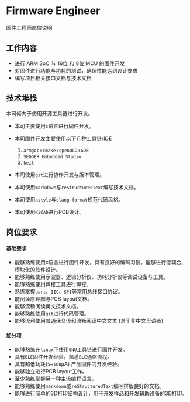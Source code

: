 # Firmware Engineer

固件工程师岗位说明

## 工作内容

- 进行 ARM SoC 与 16位 和 8位 MCU 的固件开发
- 对固件进行功能与功耗的测试，确保性能达到设计要求
- 编写项目相关接口文档与技术文档

## 技术堆栈

本司倾向于使用开源工具链进行开发。

- 本司主要使用`c`语言进行固件开发。
- 本司固件开发主要使用以下几种工具链/IDE

  1. `armgcc`+`cmake`+`openOCD`+`GDB`
  2. `SEGGER Embedded Studio`
  3. `keil`
- 本司使用`git`进行协作开发与版本管理。
- 本司使用`markdown`与`reStructuredText`编写技术文档。
- 本司使用`astyle`与`clang-format`规范代码风格。
- 本司使用`KiCAD`进行PCB设计。

## 岗位要求

#### 基础要求

- 能够熟练使用c语言进行固件开发，具有良好的编码习惯。能够进行低耦合、模块化的软件设计。
- 能够熟练使用示波器、逻辑分析仪、功耗分析仪等调试设备与工具。
- 能够熟练使用焊接工具进行焊接。
- 熟练掌握`uart`、`IIC`、`SPI`等常用总线接口协议。
- 能阅读原理图与PCB layout文档。
- 能够流畅阅读英文技术文档。
- 能够熟练使用`git`进行代码管理。
- 能够流利使用普通话交流和流畅阅读中文文本 (对于非中文母语者)

#### 加分项

- 能够熟练在`linux`下使用`GNU`工具链进行固件开发。
- 具有`BLE`固件开发经验，熟悉`BLE`通信流程。
- 具有超低功耗(`5`~`100`μA) 产品固件的开发经验。
- 能够独立进行PCB layout工作。
- 至少熟练掌握另一种主流编程语言。
- 能够熟练使用`markdown`或`reStructuredText`编写排版良好的文档。
- 能够进行简单的3D打印结构设计，用于开发样品和开发辅助设备的3D打印。
